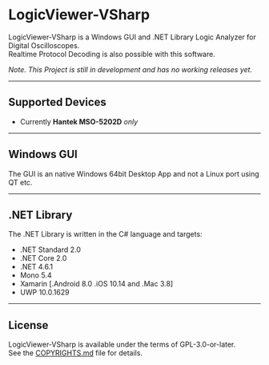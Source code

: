 LogicViewer-VSharp
==================

LogicViewer-VSharp is a Windows GUI and .NET Library Logic Analyzer for Digital Oscilloscopes.  
Realtime Protocol Decoding is also possible with this software.

*Note. This Project is still in development and has no working releases yet.*

----

Supported Devices
-----------------
* Currently **Hantek MSO-5202D** *only*

----

Windows GUI
-----------
The GUI is an native Windows 64bit Desktop App and not a Linux port using QT etc.

----

.NET Library
----------
The .NET Library is written in the C# language and targets:
* .NET Standard 2.0
* .NET Core 2.0
* .NET 4.6.1
* Mono 5.4
* Xamarin [.Android 8.0 .iOS 10.14 and .Mac 3.8]
* UWP 10.0.1629

----

License
-------
LogicViewer-VSharp is available under the terms of GPL-3.0-or-later.  
See the [COPYRIGHTS.md](COPYRIGHTS.md) file for details.
